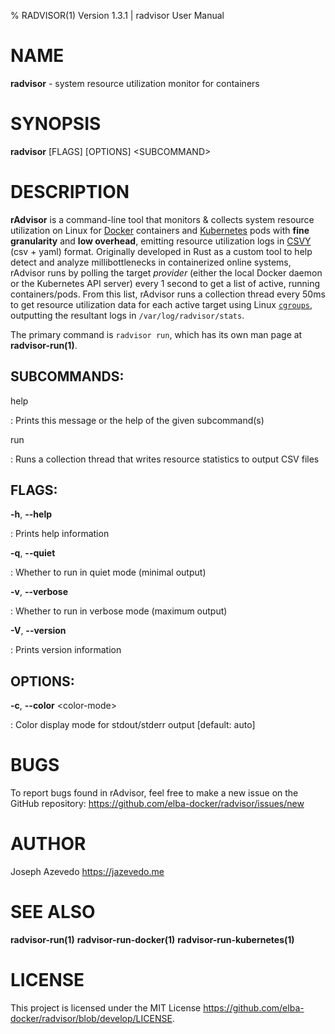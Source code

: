 % RADVISOR(1) Version 1.3.1 | radvisor User Manual

NAME
====

**radvisor** - system resource utilization monitor for containers

SYNOPSIS
========

**radvisor** \[FLAGS\] \[OPTIONS\] \<SUBCOMMAND\>

DESCRIPTION
===========

**rAdvisor** is a command-line tool that monitors & collects system resource utilization on Linux
for [Docker](https://www.docker.com/) containers and [Kubernetes](https://kubernetes.io/) pods
with **fine granularity** and **low overhead**,
emitting resource utilization logs in [CSVY](https://csvy.org/) (csv + yaml) format.
Originally developed in Rust as a custom tool to help detect and analyze millibottlenecks in containerized online systems,
rAdvisor runs by polling the target *provider* (either the local Docker daemon or the Kubernetes API server)
every 1 second to get a list of active, running containers/pods.
From this list, rAdvisor runs a collection thread every 50ms to get resource utilization data for each active target
using Linux [`cgroups`](https://access.redhat.com/documentation/en-us/red_hat_enterprise_linux/6/html/resource_management_guide/ch01),
outputting the resultant logs in `/var/log/radvisor/stats`.

The primary command is `radvisor run`, which has its own man page at **radvisor-run(1)**.

SUBCOMMANDS:
------------

help

:   Prints this message or the help of the given subcommand(s)

run

:   Runs a collection thread that writes resource statistics to output CSV files

FLAGS:
------

**-h**, **\--help**

:   Prints help information

**-q**, **\--quiet**

:   Whether to run in quiet mode (minimal output)

**-v**, **\--verbose**

:   Whether to run in verbose mode (maximum output)

**-V**, **\--version**

:   Prints version information

OPTIONS:
--------

**-c**, **\--color** \<color-mode\>

:   Color display mode for stdout/stderr output \[default: auto\]

BUGS
====

To report bugs found in rAdvisor, feel free to make a new issue on the GitHub repository:
<https://github.com/elba-docker/radvisor/issues/new>

AUTHOR
======

Joseph Azevedo <https://jazevedo.me>

SEE ALSO
========

**radvisor-run(1)**
**radvisor-run-docker(1)**
**radvisor-run-kubernetes(1)**

LICENSE
=======

This project is licensed under the MIT License <https://github.com/elba-docker/radvisor/blob/develop/LICENSE>.
